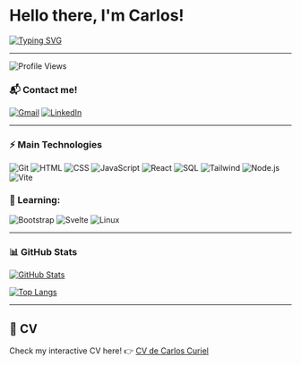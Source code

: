 # Hello there, I'm Carlos!
[![Typing SVG](https://readme-typing-svg.herokuapp.com?font=Fira+Code&weight=600&pause=1000&color=009FF7&width=435&lines=Web+Developer+in+progress+%F0%9F%9A%80+)](https://git.io/typing-svg)

---

![Profile Views](https://komarev.com/ghpvc/?username=authorGG&label=Profile%20views&color=0e75b6&style=flat)

### 📬 Contact me!
[![Gmail](https://img.shields.io/badge/Gmail-D14836?style=for-the-badge&logo=gmail&logoColor=white)](mailto:ccurielramos@gmail.com)
[![LinkedIn](https://img.shields.io/badge/LinkedIn-blue?style=for-the-badge&logo=linkedin&logoColor=white)](https://www.linkedin.com/in/carlos-curiel-66bb1b105)

---

### ⚡ Main Technologies
![Git](https://img.shields.io/badge/-Git-black?style=for-the-badge&logo=git)
![HTML](https://img.shields.io/badge/-HTML5-E34F26?style=for-the-badge&logo=html5&logoColor=white)
![CSS](https://img.shields.io/badge/-CSS3-1572B6?style=for-the-badge&logo=css3)
![JavaScript](https://img.shields.io/badge/-JavaScript-F7DF1E?style=for-the-badge&logo=javascript&logoColor=black)
![React](https://img.shields.io/badge/-React-61DAFB?style=for-the-badge&logo=react&logoColor=black)
![SQL](https://img.shields.io/badge/-SQL-4479A1?style=for-the-badge&logo=mysql&logoColor=white)
![Tailwind](https://img.shields.io/badge/-Tailwind%20CSS-06B6D4?style=for-the-badge&logo=tailwindcss&logoColor=white)
![Node.js](https://img.shields.io/badge/-Node.js-339933?style=for-the-badge&logo=nodedotjs&logoColor=white)
![Vite](https://img.shields.io/badge/-Vite-646CFF?style=for-the-badge&logo=vite&logoColor=white)

### 🧠 Learning:
![Bootstrap](https://img.shields.io/badge/-Bootstrap-7952B3?style=for-the-badge&logo=bootstrap&logoColor=white)
![Svelte](https://img.shields.io/badge/-Svelte-FF3E00?style=for-the-badge&logo=svelte&logoColor=white)
![Linux](https://img.shields.io/badge/-Linux-FCC624?style=for-the-badge&logo=linux&logoColor=black)

---

### 📊 GitHub Stats
[![GitHub Stats](https://github-readme-stats.vercel.app/api?username=AuthorGG&show_icons=true&theme=radical)](https://github.com/AuthorGG)

[![Top Langs](https://github-readme-stats.vercel.app/api/top-langs/?username=AuthorGG&layout=compact&theme=radical)](https://github.com/AuthorGG)

---
## 📄 CV
Check my interactive CV here! 👉 [CV de Carlos Curiel](https://authorgg.github.io/CV-Carlos-Curiel/#/about)
